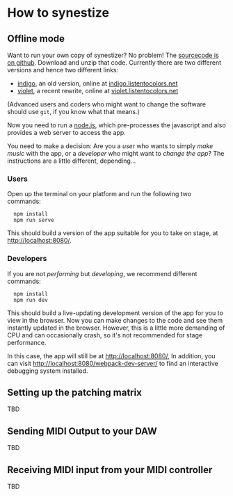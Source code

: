 # How to synestize

## Offline mode

Want to run your own copy of synestizer? No problem!
The [sourcecode is on github](https://synestize.github.io/synestizer/).
Download and unzip that code.
Currently there are two different versions and hence two different links:

* [indigo](https://github.com/synestize/synestizer/archive/indigo.zip), an old version, online at [indigo.listentocolors.net](https://indigo.listentocolors.net)
* [violet](https://github.com/synestize/synestizer/archive/violet.zip), a recent rewrite, online at  [violet.listentocolors.net](https://violet.listentocolors.net)

(Advanced users and coders who might want to change the software should use ```git```, if you know what that means.)

Now you need to run a [node.js](https://nodejs.org/), which pre-processes the javascript and also provides a web server to access the app.

You need to make a decision: Are you a *user* who wants to simply *make music* with the app, or a *developer* who might want to *change the app*? The instructions are a little different, depending...

### Users

Open up the terminal on your platform and run the following two commands:

      npm install
      npm run serve

This should build a version of the app suitable for you to take on stage, at
[http://localhost:8080/](http://localhost:8080/).

### Developers

If you are not *performing* but *developing*, we recommend  different commands:

      npm install
      npm run dev

This should build a live-updating development version of the app for you to view in the browser. Now you can make changes to the code and see them instantly updated in the browser. However, this is a little more demanding of CPU and can occasionally crash, so it's not recommended for stage performance.

In this case, the app will still be at  [http://localhost:8080/](http://localhost:8080/),
In addition, you can visit [http://localhost:8080/webpack-dev-server/](http://localhost:8080/webpack-dev-server/) to find an interactive debugging system installed.

## Setting up the patching matrix

TBD

## Sending MIDI Output to your DAW

TBD

## Receiving MIDI input from your MIDI controller

TBD
